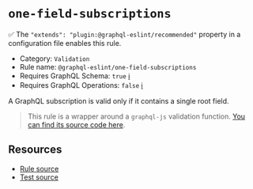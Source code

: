 # `one-field-subscriptions`

✅ The `"extends": "plugin:@graphql-eslint/recommended"` property in a configuration file enables this rule.

- Category: `Validation`
- Rule name: `@graphql-eslint/one-field-subscriptions`
- Requires GraphQL Schema: `true` [ℹ️](../../README.md#extended-linting-rules-with-graphql-schema)
- Requires GraphQL Operations: `false` [ℹ️](../../README.md#extended-linting-rules-with-siblings-operations)

A GraphQL subscription is valid only if it contains a single root field.

> This rule is a wrapper around a `graphql-js` validation function. [You can find its source code here](https://github.com/graphql/graphql-js/blob/main/src/validation/rules/SingleFieldSubscriptionsRule.ts).

## Resources

- [Rule source](https://github.com/graphql/graphql-js/blob/main/src/validation/rules/OneFieldSubscriptionsRule.ts)
- [Test source](https://github.com/graphql/graphql-js/tree/main/src/validation/__tests__/OneFieldSubscriptionsRule-test.ts)
